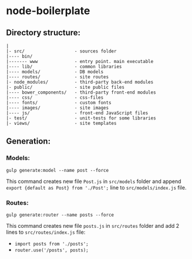 # node-boilerplate
## Directory structure:
```
|
|- src/                   - sources folder
|---- bin/
|------- www              - entry point. main executable
|---- lib/                - common libraries
|---- models/             - DB models
|---- routes/             - site routes
|- node_modules/          - third-party back-end modules
|- public/                - site public files
|---- bower_components/   - third-party front-end modules
|---- css/                - css-files
|---- fonts/              - custom fonts
|---- images/             - site images
|---- js/                 - front-end JavaScript files
|- test/                  - unit-tests for some libraries
|- views/                 - site templates
```

## Generation:
### Models:
```
gulp generate:model --name post --force
```
This command creates new file `Post.js` in `src/models` folder and 
append `export {default as Post} from './Post';` line to `src/models/index.js` file.

### Routes:
```
gulp generate:router --name posts --force
```
This command creates new file `posts.js` in `src/routes` folder and 
add 2 lines to `src/routes/index.js` file:
- `import posts from './posts';`
- `router.use('/posts', posts);`
